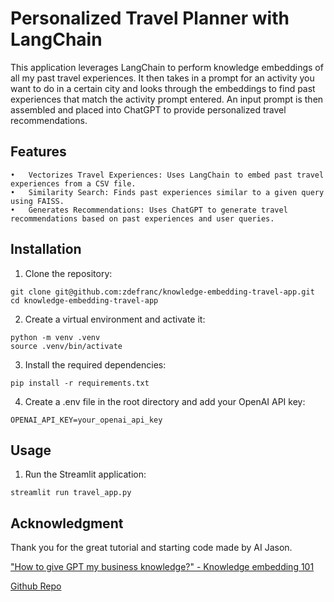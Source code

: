 # Personalized Travel Planner with LangChain

This application leverages LangChain to perform knowledge embeddings of all my past travel experiences. 
It then takes in a prompt for an activity you want to do in a certain city and looks through the embeddings to find past experiences that match the activity prompt entered. 
An input prompt is then assembled and placed into ChatGPT to provide personalized travel recommendations.

## Features

	•	Vectorizes Travel Experiences: Uses LangChain to embed past travel experiences from a CSV file.
	•	Similarity Search: Finds past experiences similar to a given query using FAISS.
	•	Generates Recommendations: Uses ChatGPT to generate travel recommendations based on past experiences and user queries.

## Installation

1.	Clone the repository:
```
git clone git@github.com:zdefranc/knowledge-embedding-travel-app.git
cd knowledge-embedding-travel-app
```

2. Create a virtual environment and activate it:
```
python -m venv .venv
source .venv/bin/activate
```

3. Install the required dependencies:
```
pip install -r requirements.txt
```

4. Create a .env file in the root directory and add your OpenAI API key:
```
OPENAI_API_KEY=your_openai_api_key
```

## Usage

1.	Run the Streamlit application:
```
streamlit run travel_app.py
```

## Acknowledgment

Thank you for the great tutorial and starting code made by AI Jason. 

["How to give GPT my business knowledge?" - Knowledge embedding 101](https://www.youtube.com/watch?v=c_nCjlSB1Zk)


[Github Repo](https://www.youtube.com/redirect?event=video_description&redir_token=QUFFLUhqbm5mdHFZT1VhMUU3My1SdnhhY1BXWjk4Ql84Z3xBQ3Jtc0ttWnBVbXl3Q0ptNFU5STF2ajViM3VsSFlSREw3MGlCbmtvOEM5ZVQ0WFV4aTlxRFhHOUVDNDlLT0l6blpUdk4xTXpqdWxIRUhsMWc1YmhvNzNWbTFpdmJMb2RCOV9hcGpkVXlFWW9saG92NzlDMkU2RQ&q=https%3A%2F%2Fgithub.com%2FJayZeeDesign%2FKnowledgebase-embedding&v=c_nCjlSB1Zk)

